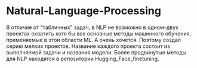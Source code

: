 # Natural-Language-Processing

   В отличие от "табличных" задач, в NLP не возможно в одном-двух проектах охватить хотя бы все основные методы машинного обучения, применяемые в этой области ML.
 А очень хочется. Поэтому создал серию мелких проектов. Название каждого проекта состоит из выполняемой задачи и названия модели. Более продвинутые методы для NLP находятся в репозитории Hugging_Face_finetuning.